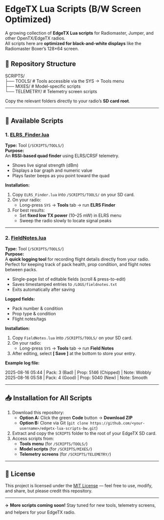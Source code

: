 # EdgeTX Lua Scripts (B/W Screen Optimized)

A growing collection of **EdgeTX Lua scripts** for Radiomaster, Jumper, and other OpenTX/EdgeTX radios.  
All scripts here are **optimized for black-and-white displays** like the Radiomaster Boxer’s 128×64 screen.

## 📂 Repository Structure

SCRIPTS/  
├── TOOLS/        # Tools accessible via the SYS → Tools menu  
├── MIXES/        # Model-specific scripts  
└── TELEMETRY/    # Telemetry screen scripts  

Copy the relevant folders directly to your radio’s **SD card root**.

---

## 📜 Available Scripts

### 1. [ELRS_Finder.lua](SCRIPTS/TOOLS/ELRS_Finder.lua)
**Type:** Tool (`/SCRIPTS/TOOLS/`)  
**Purpose:**  
An **RSSI-based quad finder** using ELRS/CRSF telemetry.  
- Shows live signal strength (dBm)  
- Displays a bar graph and numeric value  
- Plays faster beeps as you point toward the quad

**Installation:**
1. Copy `ELRS_Finder.lua` into `/SCRIPTS/TOOLS/` on your SD card.
2. On your radio:  
   - Long-press `SYS` → **Tools** tab → run **ELRS Finder**
3. For best results:  
   - Set **fixed low TX power** (10–25 mW) in ELRS menu  
   - Sweep the radio slowly to locate signal peaks

---

### 2. [FieldNotes.lua](SCRIPTS/TOOLS/FieldNotes.lua)
**Type:** Tool (`/SCRIPTS/TOOLS/`)  
**Purpose:**  
A **quick logging tool** for recording flight details directly from your radio.  
Perfect for keeping track of pack health, prop condition, and flight notes between packs.  
- Single-page list of editable fields (scroll & press-to-edit)  
- Saves timestamped entries to `/LOGS/fieldnotes.txt`  
- Exits automatically after saving  

**Logged fields:**
- Pack number & condition  
- Prop type & condition  
- Flight notes/tags  

**Installation:**
1. Copy `FieldNotes.lua` into `/SCRIPTS/TOOLS/` on your SD card.
2. On your radio:  
   - Long-press `SYS` → **Tools** tab → run **Field Notes**
3. After editing, select **[ Save ]** at the bottom to store your entry.

**Example log file:**

2025-08-16 05:44 | Pack: 3 (Bad) | Prop: 5146 (Chipped) | Note: Wobbly
2025-08-16 05:58 | Pack: 4 (Good) | Prop: 5040 (New) | Note: Smooth



---

## 📥 Installation for All Scripts
1. Download this repository:
   - **Option A:** Click the green **Code** button → **Download ZIP**
   - **Option B:** Clone via Git (`git clone https://github.com/<your-username>/edgetx-lua-scripts-bw.git`)
2. Extract and copy the `SCRIPTS` folder to the root of your EdgeTX SD card.
3. Access scripts from:
   - **Tools menu** (for `/SCRIPTS/TOOLS/`)
   - **Model scripts** (for `/SCRIPTS/MIXES/`)
   - **Telemetry screens** (for `/SCRIPTS/TELEMETRY/`)

---

## 📄 License
This project is licensed under the [MIT License](LICENSE) — feel free to use, modify, and share, but please credit this repository.

---

✈️ **More scripts coming soon!** Stay tuned for new tools, telemetry screens, and helpers for your EdgeTX radio.

